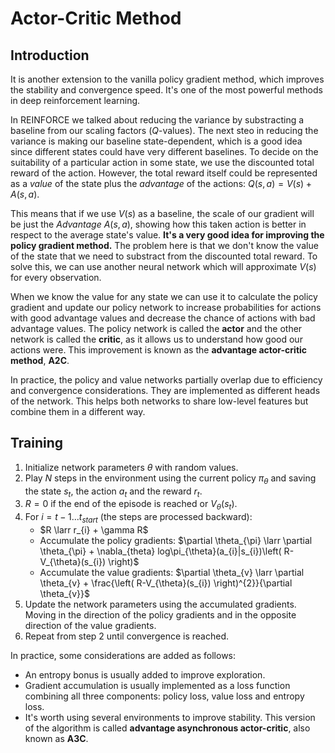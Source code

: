 # Actor-Critic Method

## Introduction

It is another extension to the vanilla policy gradient method, which improves the stability and convergence speed. It's one of the most powerful methods in deep reinforcement learning.

In REINFORCE we talked about reducing the variance by substracting a baseline from our scaling factors ($Q$-values). The next steo in reducing the variance is making our baseline state-dependent, which is a good idea since different states could have very different baselines. To decide on the suitability of a particular action in some state, we use the discounted total reward of the action. However, the total reward itself could be represented as a *value* of the state plus the *advantage* of the actions: $Q(s,a)=V(s)+A(s,a)$.

This means that if we use $V(s)$ as a baseline, the scale of our gradient will be just the *Advantage* $A(s,a)$, showing how this taken action is better in respect to the average state's value. **It's a very good idea for improving the policy gradient method.** The problem here is that we don't know the value of the state that we need to substract from the discounted total reward. To solve this, we can use another neural network which will approximate $V(s)$ for every observation.

When we know the value for any state we can use it to calculate the policy gradient and update our policy network to increase probabilities for actions with good advantage values and decrease the chance of actions with bad advantage values. The policy network is called the **actor** and the other network is called the **critic**, as it allows us to understand how good our actions were. This improvement is known as the **advantage actor-critic method**, **A2C**.

In practice, the policy and value networks partially overlap due to efficiency and convergence considerations. They are implemented as different heads of the network. This helps both networks to share low-level features but combine them in a different way.

## Training

1. Initialize network parameters $\theta$ with random values.
2. Play $N$ steps in the environment using the current policy $\pi_{\theta}$ and saving the state $s_{t}$, the action $a_{t}$ and the reward $r_{t}$.
3. $R=0$ if the end of the episode is reached or $V_{\theta}(s_{t})$.
4. For $i=t-1...t_{start}$ (the steps are processed backward):
    - $R \larr r_{i} + \gamma R$
    - Accumulate the policy gradients: $\partial \theta_{\pi} \larr \partial \theta_{\pi} + \nabla_{theta} log\pi_{\theta}(a_{i}|s_{i})\left( R-V_{\theta}(s_{i}) \right)$
    - Accumulate the value gradients: $\partial \theta_{v} \larr \partial \theta_{v} + \frac{\left( R-V_{\theta}(s_{i}) \right)^{2}}{\partial \theta_{v}}$
5. Update the network parameters using the accumulated gradients. Moving in the direction of the policy gradients and in the opposite direction of the value gradients.
6. Repeat from step 2 until convergence is reached.

In practice, some considerations are added as follows:
- An entropy bonus is usually added to improve exploration.
- Gradient accumulation is usually implemented as a loss function combining all three components: policy loss, value loss and entropy loss.
- It's worth using several environments to improve stability. This version of the algorithm is called **advantage asynchronous actor-critic**, also known as **A3C**.